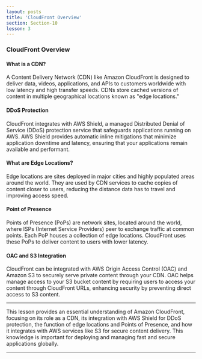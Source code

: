 ```yaml
---
layout: posts
title: 'CloudFront Overview'
section: Section-10
lesson: 3
---
```


### CloudFront Overview

#### What is a CDN?

A Content Delivery Network (CDN) like Amazon CloudFront is designed to deliver data, videos, applications, and APIs to customers worldwide with low latency and high transfer speeds. CDNs store cached versions of content in multiple geographical locations known as "edge locations."

<!-- pagebreak -->

#### DDoS Protection

CloudFront integrates with AWS Shield, a managed Distributed Denial of Service (DDoS) protection service that safeguards applications running on AWS. AWS Shield provides automatic inline mitigations that minimize application downtime and latency, ensuring that your applications remain available and performant.

<!-- pagebreak -->

#### What are Edge Locations?

Edge locations are sites deployed in major cities and highly populated areas around the world. They are used by CDN services to cache copies of content closer to users, reducing the distance data has to travel and improving access speed.

<!-- pagebreak -->

#### Point of Presence

Points of Presence (PoPs) are network sites, located around the world, where ISPs (Internet Service Providers) peer to exchange traffic at common points. Each PoP houses a collection of edge locations. CloudFront uses these PoPs to deliver content to users with lower latency.

<!-- pagebreak -->

#### OAC and S3 Integration

CloudFront can be integrated with AWS Origin Access Control (OAC) and Amazon S3 to securely serve private content through your CDN. OAC helps manage access to your S3 bucket content by requiring users to access your content through CloudFront URLs, enhancing security by preventing direct access to S3 content.

---

This lesson provides an essential understanding of Amazon CloudFront, focusing on its role as a CDN, its integration with AWS Shield for DDoS protection, the function of edge locations and Points of Presence, and how it integrates with AWS services like S3 for secure content delivery. This knowledge is important for deploying and managing fast and secure applications globally.

---
